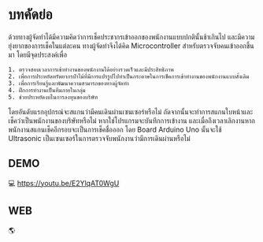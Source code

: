 # บทคัดย่อ
ด้วยทางผู้จัดทำได้มีความคิดว่าการเช็คประชากรเข้าออกของพนักงานแบบปกตินั้นช้าเกินไป และมีความยุ่งยากของการเช็คในแต่ละคน ทางผู้จัดทำจึงได้คิด Microcontroller สำหรับตรวจจับคนเข้าออกขึ้นมา โดยมีจุดประสงค์เพื่อ

	1. ตรวจสอบเวลาการเข้าทำงานของพนักงานได้อย่างรวดเร็วและมีประสิทธิภาพ
	2. เพื่อการประหยัดทรัพยากรป่าไม้ที่มีการแปรรูปไปทำเป็นกระดาษในการเช็คการเข้าทำงานของพนักงานแบบดั้งเดิม
	3. เพื่อการเรียนรู้และพัฒนาความสามารถของทางผู้จัดทำ
	4. ฝึกการทำงานเป็นทีมภายในกลุ่ม
	5. ช่วยประหยัดงบในการลงทุนของบริษัท
โดยอันดับแรกอุปกรณ์จะสแกนว่ามีคนเดินผ่านเซนเซอร์หรือไม่ ถัดจากนั้นจะทำการสแกนใบหน้าและเช็คว่าเป็นพนักงานของบริษัทหรือไม่ หากใช่โปรแกรมจะบันทึกการเข้างาน และเมื่อถึงเวลาเลิกงานหากพนักงานสแกนเช็คอีกรอบจะเป็นการเช็คชื่อออก โดย Board Arduino Uno นั้นจะใช้ Ultrasonic เป็นเซนเซอร์ในการตรวจจับพนักงานว่ามีการเดินผ่านหรือไม่

## DEMO
💻 https://youtu.be/E2YlqAT0WgU

## WEB
🌎 
